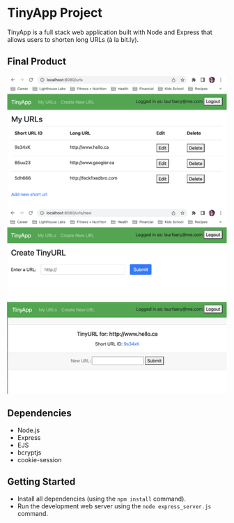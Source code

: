 # TinyApp Project

TinyApp is a full stack web application built with Node and Express that allows users to shorten long URLs (à la bit.ly).

## Final Product


!["UI for short urls created by user"](assets/Screen%20Shot%202022-11-01%20at%2010.13.51%20AM.png)
!["UI for creating a new short url"](assets/Screen%20Shot%202022-11-01%20at%2010.14.04%20AM.png)
!["Short url page with UI to edit url"](assets/Screen%20Shot%202022-11-01%20at%2010.14.17%20AM.png)

## Dependencies

- Node.js
- Express
- EJS
- bcryptjs
- cookie-session

## Getting Started

- Install all dependencies (using the `npm install` command).
- Run the development web server using the `node express_server.js` command.